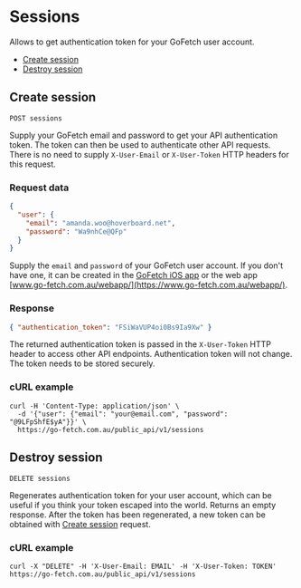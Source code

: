 # Sessions

Allows to get authentication token for your GoFetch user account.

* [Create session](#create-session)
* [Destroy session](#destroy-session)

## Create session

`POST sessions`

Supply your GoFetch email and password to get your API authentication token. The token can then be used to authenticate other API requests. There is no need to supply `X-User-Email` or `X-User-Token` HTTP headers for this request.


### Request data

```JSON
{
  "user": {
    "email": "amanda.woo@hoverboard.net",
    "password": "Wa9nhCe@QFp"
  }
}
```

Supply the `email` and `password` of your GoFetch user account. If you don't have one, it can be created in the [GoFetch iOS app](https://itunes.apple.com/au/app/gofetch/id1045358128?mt=8) or the web app [www.go-fetch.com.au/webapp/](https://www.go-fetch.com.au/webapp/).

### Response

```JSON
{ "authentication_token": "FSiWaVUP4oi0Bs9Ia9Xw" }
```

The returned authentication token is passed in the `X-User-Token` HTTP header to access other API endpoints. Authentication token will not change. The token needs to be stored securely.

### cURL example

```shell
curl -H 'Content-Type: application/json' \
  -d '{"user": {"email": "your@email.com", "password": "@9LFpShfE$yA"}}' \
  https://go-fetch.com.au/public_api/v1/sessions
```


## Destroy session

`DELETE sessions`

Regenerates authentication token for your user account, which can be useful if you think your token escaped into the world. Returns an empty response. After the token has been regenerated, a new token can be obtained with [Create session](#create-session) request.

### cURL example

```shell
curl -X "DELETE" -H 'X-User-Email: EMAIL' -H 'X-User-Token: TOKEN' https://go-fetch.com.au/public_api/v1/sessions
```
